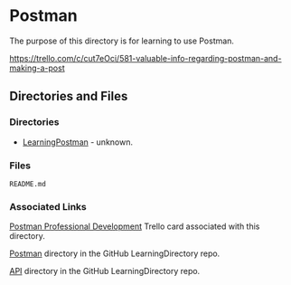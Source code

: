 # Postman

The purpose of this directory is for learning to use Postman.

https://trello.com/c/cut7eOci/581-valuable-info-regarding-postman-and-making-a-post

## Directories and Files
### Directories
* [LearningPostman](https://github.com/JamieBort/LearningDirectory/tree/master/Postman/LearningPostman) - unknown.

### Files
`README.md`

### Associated Links
[Postman Professional Development](https://trello.com/c/ni15ggqo/239-postman-professional-development) Trello card associated with this directory.

[Postman](https://github.com/JamieBort/LearningDirectory/tree/master/Postman) directory in the GitHub LearningDirectory repo.

[API](https://github.com/JamieBort/LearningDirectory/tree/master/API) directory in the GitHub LearningDirectory repo.